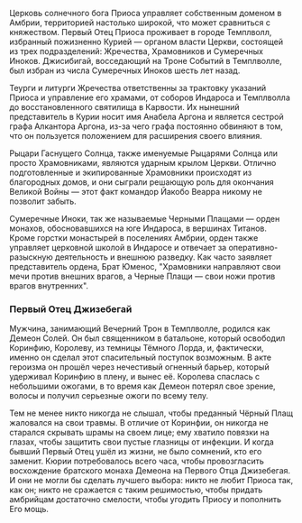 Церковь солнечного бога Приоса управляет собственным доменом в Амбрии, территорией настолько широкой, что может сравниться с княжеством. Первый Отец Приоса проживает в городе Темплволл, избранный пожизненно Курией — органом власти Церкви, состоящей из трех подразделений: Жречества, Храмовников и Сумеречных Иноков. Джисибигай, восседающий на Троне Событий в Темплволле, был избран из числа Сумеречных Иноков шесть лет назад.

Теурги и литурги Жречества ответственны за трактовку указаний Приоса и управление его храмами, от соборов Индароса и Темплволла до восстановленного святилища в Карвости. Их нынешний представитель в Курии носит имя Анабела Аргона и является сестрой графа Алкантора Аргона, из-за чего графа постоянно обвиняют в том, что он пользуется положением для расширения своего влияния.

Рыцари Гаснущего Солнца, также именуемые Рыцарями Солнца или просто Храмовниками, являются ударным крылом Церкви. Отлично подготовленные и экипированные Храмовники происходят из благородных домов, и они сыграли решающую роль для окончания Великой Войны — этот факт командор Йакобо Веарра никому не позволит забыть.

Сумеречные Иноки, так же называемые Черными Плащами — орден монахов, обосновавшихся на юге Индароса, в вершинах Титанов. Кроме горстки монастырей в поселениях Амбрии, орден также управляет церковной школой в Индаросе и отвечает за оперативно-разыскную деятельность и внешнюю разведку. Как часто заявляет представитель ордена, Брат Юменос, "Храмовники направляют свои мечи против внешних врагов, а Черные Плащи — свои ножи против врагов внутренних".

### Первый Отец Джизебегай

Мужчина, занимающий Вечерний Трон в Темплволле, родился как Демеон Солей. Он был священником в батальоне, который освободил Коринфию, Королеву, из темницы Тёмного Лорда, и, фактически, именно он сделал этот спасительный поступок возможным. В акте героизма он прошёл через нечестивый огненный барьер, который удерживал Коринфию в плену, и вынес её. Королева спаслась с небольшими ожогами, в то время как Демеон потерял свое зрение, волосы и получил серьезные ожоги по всему телу.

Тем не менее никто никогда не слышал, чтобы преданный Чёрный Плащ жаловался на свои травмы. В отличие от Коринфии, он никогда не старался скрывать шрамы на своем лице; ему хватило повязки на глазах, чтобы защитить свои пустые глазницы от инфекции. И когда бывший Первый Отец ушёл из жизни, не было сомнений, кто его заменит. Кюрии потребовалось всего часа, чтобы провозгласить восхождение братского монаха Демеона на Первого Отца Джизебегая. И они не могли бы сделать лучшего выбора: никто не любит Приоса так, как он; никто не сражается с таким решимостью, чтобы придать амбрийцам достаточно смелости, чтобы угодить Приосу и пополнить Его мощь.
